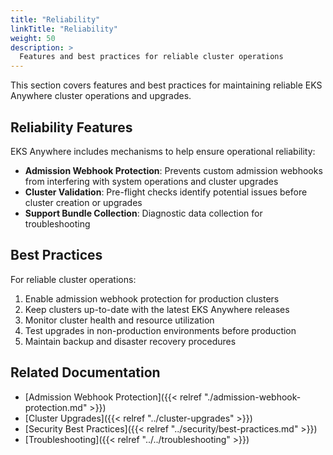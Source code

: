 ```yaml
---
title: "Reliability"
linkTitle: "Reliability"
weight: 50
description: >
  Features and best practices for reliable cluster operations
---
```


This section covers features and best practices for maintaining reliable EKS Anywhere cluster operations and upgrades.

## Reliability Features

EKS Anywhere includes mechanisms to help ensure operational reliability:

- **Admission Webhook Protection**: Prevents custom admission webhooks from interfering with system operations and cluster upgrades
- **Cluster Validation**: Pre-flight checks identify potential issues before cluster creation or upgrades
- **Support Bundle Collection**: Diagnostic data collection for troubleshooting

## Best Practices

For reliable cluster operations:

1. Enable admission webhook protection for production clusters
2. Keep clusters up-to-date with the latest EKS Anywhere releases
3. Monitor cluster health and resource utilization
4. Test upgrades in non-production environments before production
5. Maintain backup and disaster recovery procedures

## Related Documentation

- [Admission Webhook Protection]({{< relref "./admission-webhook-protection.md" >}})
- [Cluster Upgrades]({{< relref "../cluster-upgrades" >}})
- [Security Best Practices]({{< relref "../security/best-practices.md" >}})
- [Troubleshooting]({{< relref "../../troubleshooting" >}})
